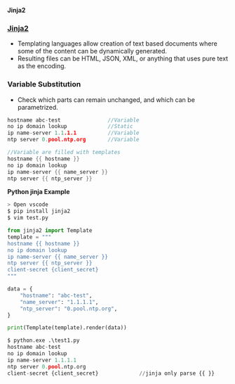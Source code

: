 **Jinja2**

### [Jinja2](https://ttl255.com/jinja2-tutorial-part-1-introduction-and-variable-substitution/)
- Templating languages allow creation of text based documents where some of the content can be dynamically generated.
- Resulting files can be HTML, JSON, XML, or anything that uses pure text as the encoding.

<a name=vs></a>
### Variable Substitution
- Check which parts can remain unchanged, and which can be parametrized. 
```c
hostname abc-test               //Variable
no ip domain lookup             //Static
ip name-server 1.1.1.1          //Variable
ntp server 0.pool.ntp.org       //Variable

//Variable are filled with templates
hostname {{ hostname }}                 
no ip domain lookup
ip name-server {{ name_server }}    
ntp server {{ ntp_server }}
```
**Python jinja Example**
```py
> Open vscode
$ pip install jinja2
$ vim test.py

from jinja2 import Template
template = """
hostname {{ hostname }}
no ip domain lookup
ip name-server {{ name_server }}
ntp server {{ ntp_server }}
client-secret {client_secret}
"""

data = {
    "hostname": "abc-test",
    "name_server": "1.1.1.1",
    "ntp_server": "0.pool.ntp.org",
}

print(Template(template).render(data))

$ python.exe .\test1.py
hostname abc-test
no ip domain lookup
ip name-server 1.1.1.1
ntp server 0.pool.ntp.org
client-secret {client_secret}             //jinja only parse {{ }}
```
